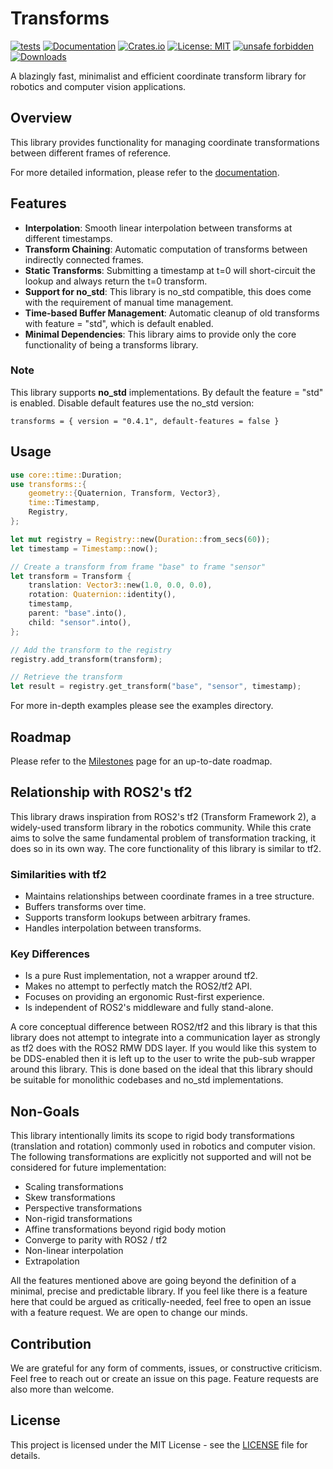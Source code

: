 # Transforms

[![tests](https://github.com/dHofmeister/transforms/actions/workflows/tests.yml/badge.svg?branch=master)](https://github.com/dHofmeister/transforms/actions/workflows/tests.yml)
[![Documentation](https://docs.rs/transforms/badge.svg)](https://docs.rs/transforms)
[![Crates.io](https://img.shields.io/crates/v/transforms.svg)](https://crates.io/crates/transforms)
[![License: MIT](https://img.shields.io/badge/license-MIT-blue.svg)](https://opensource.org/licenses/MIT)
[![unsafe forbidden](https://img.shields.io/badge/unsafe-forbidden-success.svg)](https://github.com/rust-secure-code/safety-dance/)
[![Downloads](https://img.shields.io/crates/d/transforms.svg)](https://crates.io/crates/transforms)

A blazingly fast, minimalist and efficient coordinate transform library for robotics and computer vision applications.

## Overview

This library provides functionality for managing coordinate transformations between different frames of reference.

For more detailed information, please refer to the [documentation](https://docs.rs/transforms). 

## Features

- **Interpolation**: Smooth linear interpolation between transforms at different timestamps.
- **Transform Chaining**: Automatic computation of transforms between indirectly connected frames.
- **Static Transforms**: Submitting a timestamp at t=0 will short-circuit the lookup and always return the t=0 transform.
- **Support for no_std**: This library is no_std compatible, this does come with the requirement of manual time management.
- **Time-based Buffer Management**: Automatic cleanup of old transforms with feature = "std", which is default enabled.
- **Minimal Dependencies**: This library aims to provide only the core functionality of being a transforms library.

### Note

This library supports **no_std** implementations. By default the feature = "std" is enabled. Disable default features use the no_std version:

```shell
transforms = { version = "0.4.1", default-features = false }
```


## Usage

```rust
use core::time::Duration;
use transforms::{
    geometry::{Quaternion, Transform, Vector3},
    time::Timestamp,
    Registry,
};

let mut registry = Registry::new(Duration::from_secs(60));
let timestamp = Timestamp::now();

// Create a transform from frame "base" to frame "sensor"
let transform = Transform {
    translation: Vector3::new(1.0, 0.0, 0.0),
    rotation: Quaternion::identity(),
    timestamp,
    parent: "base".into(),
    child: "sensor".into(),
};

// Add the transform to the registry
registry.add_transform(transform);

// Retrieve the transform
let result = registry.get_transform("base", "sensor", timestamp);
```
For more in-depth examples please see the examples directory.

## Roadmap

Please refer to the [Milestones](https://github.com/deniz-hofmeister/transforms/milestones) page for an up-to-date roadmap.

## Relationship with ROS2's tf2

This library draws inspiration from ROS2's tf2 (Transform Framework 2), a widely-used transform library in the robotics community. While this crate aims to solve the same fundamental problem of transformation tracking, it does so in its own way. The core functionality of this library is similar to tf2.

### Similarities with tf2

- Maintains relationships between coordinate frames in a tree structure.
- Buffers transforms over time.
- Supports transform lookups between arbitrary frames.
- Handles interpolation between transforms.

### Key Differences

- Is a pure Rust implementation, not a wrapper around tf2.
- Makes no attempt to perfectly match the ROS2/tf2 API.
- Focuses on providing an ergonomic Rust-first experience.
- Is independent of ROS2's middleware and fully stand-alone.

A core conceptual difference between ROS2/tf2 and this library is that this library does not attempt to integrate into a communication layer as strongly as tf2 does with the ROS2 RMW DDS layer. If you would like this system to be DDS-enabled then it is left up to the user to write the pub-sub wrapper around this library. This is done based on the ideal that this library should be suitable for monolithic codebases and no_std implementations.

## Non-Goals

This library intentionally limits its scope to rigid body transformations (translation and rotation) commonly used in robotics and computer vision. The following transformations are explicitly not supported and will not be considered for future implementation:

- Scaling transformations
- Skew transformations
- Perspective transformations
- Non-rigid transformations
- Affine transformations beyond rigid body motion
- Converge to parity with ROS2 / tf2
- Non-linear interpolation
- Extrapolation

All the features mentioned above are going beyond the definition of a minimal, precise and predictable library. If you feel like there is a feature here that could be argued as critically-needed, feel free to open an issue with a feature request. We are open to change our minds. 

## Contribution

We are grateful for any form of comments, issues, or constructive criticism. Feel free to reach out or create an issue on this page. Feature requests are also more than welcome.

## License

This project is licensed under the MIT License - see the [LICENSE](LICENSE) file for details.
